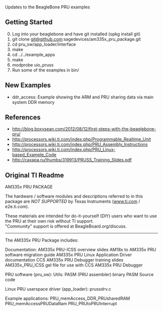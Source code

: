 Updates to the BeagleBone PRU examples

Getting Started
---------------

0. Log into your beaglebone and have git installed (opkg install git)
1. git clone git@github.com:sagedevices/am335x_pru_package.git
2. cd pru_sw/app_loader/interface
3. make
4. cd ../../example_apps
5. make
6. modprobe uio_pruss
7. Run some of the examples in bin/

New Examples
---------------

* ddr_access:  Example showing the ARM and PRU sharing data via main system DDR memory

References
----------

* http://blog.boxysean.com/2012/08/12/first-steps-with-the-beaglebone-pru/
* http://processors.wiki.ti.com/index.php/Programmable_Realtime_Unit
* http://processors.wiki.ti.com/index.php/PRU_Assembly_Instructions
* http://processors.wiki.ti.com/index.php/PRU_Linux-based_Example_Code
* http://caxapa.ru/thumbs/319913/PRUSS_Training_Slides.pdf


Original TI Readme
-------------------------------------------------------------

AM335x PRU PACKAGE

The hardware / software modules and descriptions referred 
to in this package are *NOT SUPPORTED* by Texas Instruments 
(www.ti.com / e2e.ti.com). 

These materials are intended for do-it-yourself (DIY) users 
who want to use the PRU at their own risk without TI support.  
"Community" support is offered at BeagleBoard.org/discuss.
 

-------------------------------------------------------------

The AM335x PRU Package includes:

Documentation:
   AM335x PRU-ICSS overview slides
   AM18x to AM335x PRU software migration guide
   AM335x PRU Linux Application Driver documentation
   CCS AM335x PRU Debugger training slides
   AM335x_PRU_ICSS gel file for use with CCS AM335x PRU Debugger

PRU software (pru_sw):
   Utils:
      PASM (PRU assembler) binary
      PASM Source code

   Linux PRU userspace driver (app_loader):
      prussdrv.c

   Example applications:
      PRU_memAccess_DDR_PRUsharedRAM
      PRU_memAccessPRUDataRam
      PRU_PRUtoPRUInterrupt   
